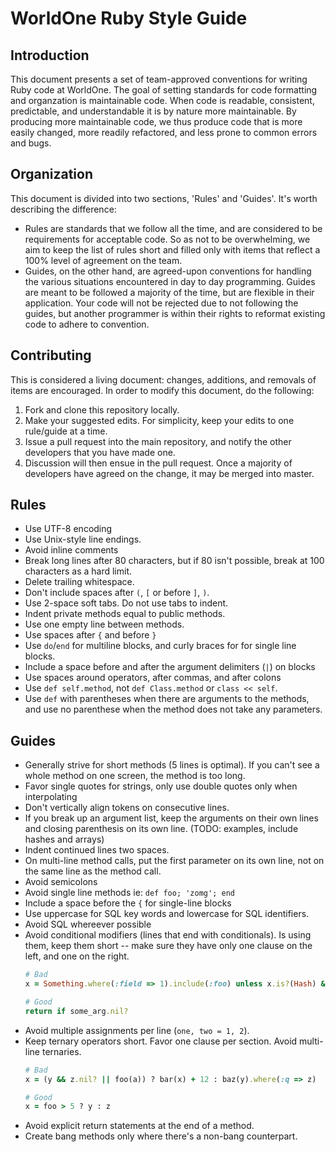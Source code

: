 # WorldOne Ruby Style Guide

## Introduction

This document presents a set of team-approved conventions for writing Ruby
code at WorldOne. The goal of setting standards for code formatting and
organzation is maintainable code. When code is readable, consistent,
predictable, and understandable it is by nature more maintainable. By producing
more maintainable code, we thus produce code that is more easily changed, more
readily refactored, and less prone to common errors and bugs.

## Organization

This document is divided into two sections, 'Rules' and
'Guides'. It's worth describing the difference:

* Rules are standards that we follow all the time, and are considered to be
  requirements for acceptable code. So as not to be overwhelming, we aim to keep
  the list of rules short and filled only with items that reflect a 100% level
  of agreement on the team.
* Guides, on the other hand, are agreed-upon conventions for handling the
  various situations encountered in day to day programming. Guides are meant to
  be followed a majority of the time, but are flexible in their application.
  Your code will not be rejected due to not following the guides, but another
  programmer is within their rights to reformat existing code to adhere to
  convention.

## Contributing

This is considered a living document: changes, additions, and removals of items
are encouraged. In order to modify this document, do the following:

1. Fork and clone this repository locally.
2. Make your suggested edits. For simplicity, keep your edits to one rule/guide
   at a time.
3. Issue a pull request into the main repository, and notify the other
   developers that you have made one.
4. Discussion will then ensue in the pull request. Once a majority of
   developers have agreed on the change, it may be merged into master.

## Rules

* Use UTF-8 encoding
* Use Unix-style line endings.
* Avoid inline comments
* Break long lines after 80 characters, but if 80 isn't possible, break at 100
  characters as a hard limit.
* Delete trailing whitespace.
* Don't include spaces after `(`, `[` or before `]`, `)`.
* Use 2-space soft tabs. Do not use tabs to indent.
* Indent private methods equal to public methods.
* Use one empty line between methods.
* Use spaces after `{` and before `}`
* Use `do`/`end` for multiline blocks, and curly braces for for single line blocks.
* Include a space before and after the argument delimiters (`|`) on blocks
* Use spaces around operators, after commas, and after colons
* Use `def self.method`, not `def Class.method` or `class << self`.
* Use `def` with parentheses when there are arguments to the methods, and use
  no parenthese when the method does not take any parameters.

## Guides

* Generally strive for short methods (5 lines is optimal). If you can't see a
  whole method on one screen, the method is too long.
* Favor single quotes for strings, only use double quotes only when interpolating
* Don't vertically align tokens on consecutive lines.
* If you break up an argument list, keep the arguments on their own lines and
  closing parenthesis on its own line. (TODO: examples, include hashes and arrays)
* Indent continued lines two spaces.
* On multi-line method calls, put the first parameter on its own line, not on
  the same line as the method call.
* Avoid semicolons
* Avoid single line methods ie: `def foo; 'zomg'; end`
* Include a space before the `{` for single-line blocks
* Use uppercase for SQL key words and lowercase for SQL identifiers.
* Avoid SQL whereever possible
* Avoid conditional modifiers (lines that end with conditionals). Is using them,
  keep them short -- make sure they have only one clause on the left, and one
  on the right.
  ```ruby
  # Bad
  x = Something.where(:field => 1).include(:foo) unless x.is?(Hash) && bar

  # Good
  return if some_arg.nil?
  ```
* Avoid multiple assignments per line (`one, two = 1, 2`).
* Keep ternary operators short. Favor one clause per section. Avoid multi-line
  ternaries.
  ```ruby
  # Bad
  x = (y && z.nil? || foo(a)) ? bar(x) + 12 : baz(y).where(:q => z)

  # Good
  x = foo > 5 ? y : z
  ```
* Avoid explicit return statements at the end of a method.
* Create bang methods only where there's a non-bang counterpart.

